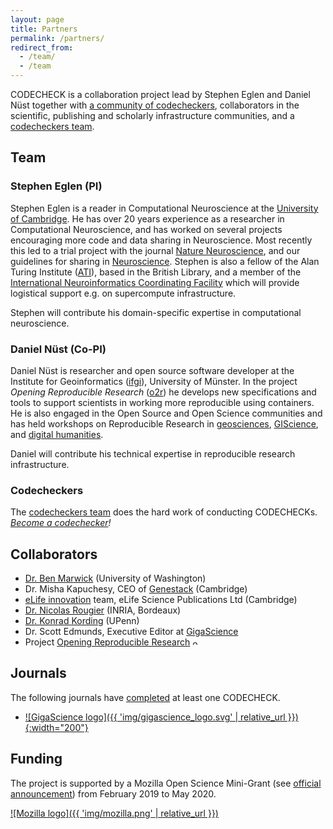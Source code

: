 ```yaml
---
layout: page
title: Partners
permalink: /partners/
redirect_from:
  - /team/
  - /team
---
```


CODECHECK is a collaboration project lead by Stephen Eglen and Daniel Nüst together with [a community of codecheckers](/get-involved), collaborators in the scientific, publishing and scholarly infrastructure communities, and a [codecheckers team](https://github.com/orgs/codecheckers/teams/codecheckers).

## Team

### Stephen Eglen (PI)

Stephen Eglen is a reader in Computational Neuroscience at the [University of Cambridge](https://www.cam.ac.uk/).
He has over 20 years experience as a researcher in Computational Neuroscience, and has worked on several projects encouraging more code and data sharing in Neuroscience.
Most recently this led to a trial project with the journal [Nature Neuroscience](https://www.nature.com/articles/nn.4579), and our guidelines for sharing in [Neuroscience](https://www.nature.com/articles/nn.4550).
Stephen is also a fellow of the Alan Turing Institute ([ATI](https://www.turing.ac.uk/)), based in the British Library, and a member of the [International Neuroinformatics Coordinating Facility](https://incf.org) which will provide logistical support e.g. on supercompute infrastructure.

Stephen will contribute his domain-specific expertise in computational neuroscience.

### Daniel Nüst (Co-PI)

Daniel Nüst is researcher and open source software developer at the Institute for Geoinformatics ([ifgi](https://www.uni-muenster.de/Geoinformatics/en/)), University of Münster.
In the project _Opening Reproducible Research_ ([o2r](https://o2r.info)) he develops new specifications and tools to support scientists in working more reproducible using containers.
He is also engaged in the Open Source and Open Science communities and has held workshops on Reproducible Research in [geosciences](https://vickysteeves.gitlab.io/repro-papers/), [GIScience](https://o2r.info/reproducible-agile/), and [digital humanities](https://zenodo.org/record/1299031).

Daniel will contribute his technical expertise in reproducible research infrastructure.

### Codecheckers

The [codecheckers team](https://github.com/orgs/codecheckers/teams/codecheckers) does the hard work of conducting CODECHECKs.
_[Become a codechecker](/get-involved)!_

## Collaborators

- [Dr. Ben Marwick](https://faculty.washington.edu/bmarwick/) (University of Washington)
- Dr. Misha Kapuchesy, CEO of [Genestack](https://genestack.com/) (Cambridge)
- [eLife innovation](https://elifesciences.org/about/innovation) team, eLife Science Publications Ltd (Cambridge)
- [Dr. Nicolas Rougier](https://www.labri.fr/perso/nrougier/) (INRIA, Bordeaux)
- [Dr. Konrad Kording](http://koerding.com/) (UPenn)
- Dr. Scott Edmunds, Executive Editor at [GigaScience](https://academic.oup.com/gigascience)
- Project [Opening Reproducible Research](https://o2r.info) <img src="https://o2r.info/public/images/logo-transparent.png" title="o2r logo" height="10px" style="margin: 0; padding: 0; position: relative; top: -1px;" />

## Journals

The following journals have [completed](https://github.com/codecheckers/register) at least one CODECHECK.

- [![GigaScience logo]({{ 'img/gigascience_logo.svg' | relative_url }}){:width="200"}](https://academic.oup.com/gigascience)

## Funding

The project is supported by a Mozilla Open Science Mini-Grant (see [official announcement](https://medium.com/read-write-participate/meet-mozillas-latest-open-science-awardees-cfa45348e5d5)) from February 2019 to May 2020.

[![Mozilla logo]({{ 'img/mozilla.png' | relative_url }})](https://foundation.mozilla.org)
